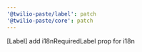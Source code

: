 ```yaml
---
'@twilio-paste/label': patch
'@twilio-paste/core': patch
---
```


[Label] add i18nRequiredLabel prop for i18n
